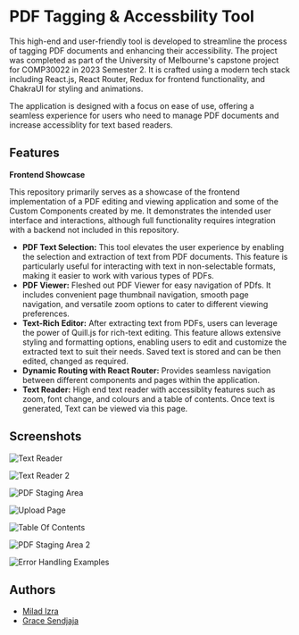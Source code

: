 # PDF Tagging & Accessbility Tool


This high-end and user-friendly tool is developed to streamline the process of tagging PDF documents and enhancing their accessibility. The project was completed as part of the University of Melbourne's capstone project for COMP30022 in 2023 Semester 2. It is crafted using a modern tech stack including React.js, React Router, Redux for frontend functionality, and ChakraUI for styling and animations.

The application is designed with a focus on ease of use, offering a seamless experience for users who need to manage PDF documents and increase accessiblity for text based readers. 


## Features

**Frontend Showcase**

This repository primarily serves as a showcase of the frontend implementation of a PDF editing and viewing application and some of the Custom Components created by me. It demonstrates the intended user interface and interactions, although full functionality requires integration with a backend not included in this repository. 

- **PDF Text Selection:** This tool elevates the user experience by enabling the selection and extraction of text from PDF documents. This feature is particularly useful for interacting with text in non-selectable formats, making it easier to work with various types of PDFs.
- **PDF Viewer:** Fleshed out PDF Viewer for easy navigation of PDfs. It includes convenient page thumbnail navigation, smooth page navigation, and versatile zoom options to cater to different viewing preferences.
- **Text-Rich Editor:** After extracting text from PDFs, users can leverage the power of Quill.js for rich-text editing. This feature allows extensive styling and formatting options, enabling users to edit and customize the extracted text to suit their needs. Saved text is stored and can be then edited, changed as required.  
- **Dynamic Routing with React Router:** Provides seamless navigation between different components and pages within the application.
- **Text Reader:** High end text reader with accessiblity features such as zoom, font change, and colours and a table of contents. Once text is generated, Text can be viewed via this page.


## Screenshots

![Text Reader](https://cdn.discordapp.com/attachments/1140523255078334525/1173122873402073108/image.png?ex=6587b8d0&is=657543d0&hm=e2b873025e34dde56ec5b8de5285f62d8c29ac8ba6a62edc8e0716646318cafc&)

![Text Reader 2](https://cdn.discordapp.com/attachments/1140523255078334525/1173126516037652530/image.png?ex=6587bc35&is=65754735&hm=696fcaaab7c195c9c1a03d0c8e87cbdb460a34ec7550418f7f0f72f064472fad&)

![PDF Staging Area](https://media.discordapp.net/attachments/1140523255078334525/1159176772231893062/image.png?ex=658c5b7e&is=6579e67e&hm=b488bb537076e84f9344a258bd828628bc5b9dbd77885ccb2d28127038c79d66&=&format=webp&quality=lossless&width=732&height=719)


![Upload Page](https://cdn.discordapp.com/attachments/1173226904740958208/1173227209478131772/image.png?ex=658819fc&is=6575a4fc&hm=cc92425e88dc21b0f944075ac682fa1bd94d16322307e4eb85949b383308ac37&)


![Table Of Contents](https://cdn.discordapp.com/attachments/1173226904740958208/1173226933459365928/image.png?ex=658819ba&is=6575a4ba&hm=c4febceec96eec0acddc82812564a300ccbd1e822e1cc000051087930b4ddca6&)


![PDF Staging Area 2](https://cdn.discordapp.com/attachments/1173226904740958208/1173227679760261153/image.png?ex=65881a6c&is=6575a56c&hm=7a8fa7a4ac354ef60a406b83c8c17c2aa35707d319c64d209c96afcaa1fcd72e&)

![Error Handling Examples](https://cdn.discordapp.com/attachments/1173226904740958208/1173228846410125424/image.png?ex=65881b82&is=6575a682&hm=266a514b885febdb9ef29975d3291dad7f70fa20369076f1461472a5eaebfb9b&)


## Authors

- [Milad Izra](https://github.com/mizra2/)
- [Grace Sendjaja](https://github.com/gsendjaja/)
